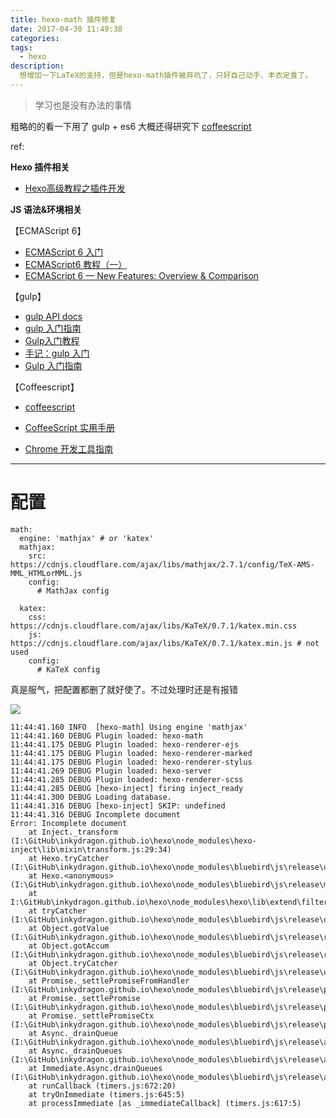 ```yaml
---
title: hexo-math 插件修复
date: 2017-04-30 11:49:38
categories:
tags:
  - hexo
description:
  想增加一下LaTeX的支持，但是hexo-math插件被弃坑了，只好自己动手、丰衣足食了。
---
```

>学习也是没有办法的事情

<!--more-->
粗略的的看一下用了 gulp + es6
大概还得研究下 [coffeescript](http://coffee-script.org/)

ref:

**Hexo 插件相关**
- [Hexo高级教程之插件开发](http://www.ieclipse.cn/en/2016/07/18/Web/Hexo-dev-plugin/)

**JS 语法&环境相关**

【ECMAScript 6】
- [ECMAScript 6 入门](http://es6.ruanyifeng.com/)
- [ECMAScript6 教程（一）](http://www.ituring.com.cn/article/201561)
- [ECMAScript 6 — New Features: Overview & Comparison](http://es6-features.org)


【gulp】
- [gulp API docs](https://github.com/gulpjs/gulp/blob/master/docs/API.md)
- [gulp 入门指南](https://github.com/nimojs/gulp-book)
- [Gulp入门教程](http://www.jianshu.com/p/fbf9871dc47a)
- [手记：gulp 入门](https://www.zybuluo.com/EncyKe/note/658462)
- [Gulp 入门指南](http://wiki.jikexueyuan.com/project/gulp-book/)


【Coffeescript】
- [coffeescript](http://coffee-script.org/)
- [CoffeeScript 实用手册](http://wiki.jikexueyuan.com/project/coffeescript/)

- [Chrome 开发工具指南](http://wiki.jikexueyuan.com/project/chrome-devtools/)


----

# 配置
``` plain
math:
  engine: 'mathjax' # or 'katex'
  mathjax:
    src: https://cdnjs.cloudflare.com/ajax/libs/mathjax/2.7.1/config/TeX-AMS-MML_HTMLorMML.js
    config:
      # MathJax config
        
  katex:
    css: https://cdnjs.cloudflare.com/ajax/libs/KaTeX/0.7.1/katex.min.css
    js: https://cdnjs.cloudflare.com/ajax/libs/KaTeX/0.7.1/katex.min.js # not used
    config:
      # KaTeX config
```

真是服气，把配置都删了就好使了。不过处理时还是有报错

![](ex1.png)

``` plain err
11:44:41.160 INFO  [hexo-math] Using engine 'mathjax'
11:44:41.160 DEBUG Plugin loaded: hexo-math
11:44:41.175 DEBUG Plugin loaded: hexo-renderer-ejs
11:44:41.175 DEBUG Plugin loaded: hexo-renderer-marked
11:44:41.175 DEBUG Plugin loaded: hexo-renderer-stylus
11:44:41.269 DEBUG Plugin loaded: hexo-server
11:44:41.285 DEBUG Plugin loaded: hexo-renderer-scss
11:44:41.285 DEBUG [hexo-inject] firing inject_ready
11:44:41.300 DEBUG Loading database.
11:44:41.316 DEBUG [hexo-inject] SKIP: undefined
11:44:41.316 DEBUG Incomplete document
Error: Incomplete document
    at Inject._transform (I:\GitHub\inkydragon.github.io\hexo\node_modules\hexo-inject\lib\mixin\transform.js:29:34)
    at Hexo.tryCatcher (I:\GitHub\inkydragon.github.io\hexo\node_modules\bluebird\js\release\util.js:16:23)
    at Hexo.<anonymous> (I:\GitHub\inkydragon.github.io\hexo\node_modules\bluebird\js\release\method.js:15:34)
    at I:\GitHub\inkydragon.github.io\hexo\node_modules\hexo\lib\extend\filter.js:68:35
    at tryCatcher (I:\GitHub\inkydragon.github.io\hexo\node_modules\bluebird\js\release\util.js:16:23)
    at Object.gotValue (I:\GitHub\inkydragon.github.io\hexo\node_modules\bluebird\js\release\reduce.js:155:18)
    at Object.gotAccum (I:\GitHub\inkydragon.github.io\hexo\node_modules\bluebird\js\release\reduce.js:144:25)
    at Object.tryCatcher (I:\GitHub\inkydragon.github.io\hexo\node_modules\bluebird\js\release\util.js:16:23)
    at Promise._settlePromiseFromHandler (I:\GitHub\inkydragon.github.io\hexo\node_modules\bluebird\js\release\promise.js:512:31)
    at Promise._settlePromise (I:\GitHub\inkydragon.github.io\hexo\node_modules\bluebird\js\release\promise.js:569:18)
    at Promise._settlePromiseCtx (I:\GitHub\inkydragon.github.io\hexo\node_modules\bluebird\js\release\promise.js:606:10)
    at Async._drainQueue (I:\GitHub\inkydragon.github.io\hexo\node_modules\bluebird\js\release\async.js:138:12)
    at Async._drainQueues (I:\GitHub\inkydragon.github.io\hexo\node_modules\bluebird\js\release\async.js:143:10)
    at Immediate.Async.drainQueues (I:\GitHub\inkydragon.github.io\hexo\node_modules\bluebird\js\release\async.js:17:14)
    at runCallback (timers.js:672:20)
    at tryOnImmediate (timers.js:645:5)
    at processImmediate [as _immediateCallback] (timers.js:617:5)
```




<div style="display: none;">
{% raw %}


{% blockquote [author[, source]] [link] [source_link_title] %}
content
{% endblockquote %}


{% codeblock [title] [lang:language] [url] [link text] %}
code snippet
{% endcodeblock %}

``` [language] [title] [url] [link text] 
code snippet 
```


{% img [class names] /path/to/image [width] [height] [title text [alt text]] %}

![[title]](slug)


{% endraw %}
</div>
